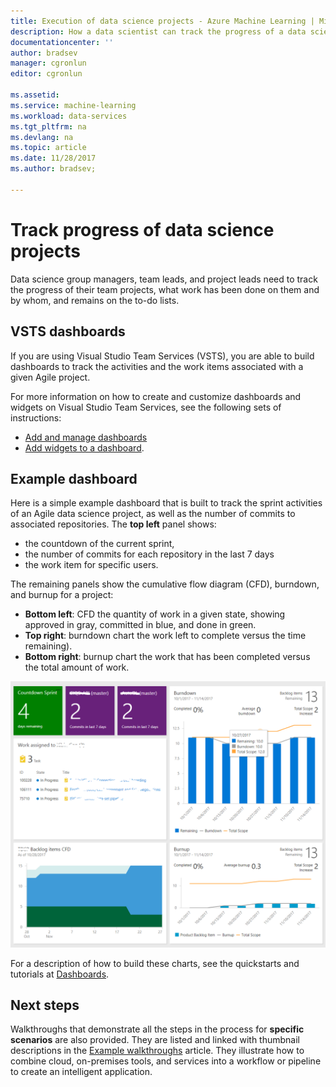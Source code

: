 ```yaml
---
title: Execution of data science projects - Azure Machine Learning | Microsoft Docs
description: How a data scientist can track the progress of a data science project.
documentationcenter: ''
author: bradsev
manager: cgronlun
editor: cgronlun

ms.assetid: 
ms.service: machine-learning
ms.workload: data-services
ms.tgt_pltfrm: na
ms.devlang: na
ms.topic: article
ms.date: 11/28/2017
ms.author: bradsev;

---
```



# Track progress of data science projects

Data science group managers, team leads, and project leads need to track the progress of their team projects, what work has been done on them and by whom, and remains on the to-do lists. 

## VSTS dashboards
If you are using Visual Studio Team Services (VSTS), you are able to build dashboards to track the activities and the work items associated with a given Agile project. 

For more information on how to create and customize dashboards and widgets on Visual Studio Team Services, see the following sets of instructions:

- [Add and manage dashboards](https://docs.microsoft.com/vsts/report/dashboards/dashboards)
- [Add widgets to a dashboard](https://docs.microsoft.com/vsts/report/dashboards/add-widget-to-dashboard).

## Example dashboard

Here is a simple example dashboard that is built to track the sprint activities of an Agile data science project, as well as the number of commits to associated repositories. The **top left** panel shows:

- the countdown of the current sprint, 
- the number of commits for each repository in the last 7 days
- the work item for specific users. 

The remaining panels show the cumulative flow diagram (CFD), burndown, and burnup for a project:

- **Bottom left**:  CFD the quantity of work in a given state, showing approved in gray, committed in blue, and done in green.
- **Top right**: burndown chart the work left to complete versus the time remaining).
- **Bottom right**: burnup chart the work that has been completed versus the total amount of work.

![dashboard](./media/track-progress/dashboard.png)

For a description of how to build these charts, see  the quickstarts and tutorials at [Dashboards](https://docs.microsoft.com/vsts/report/dashboards/).
 
## Next steps

Walkthroughs that demonstrate all the steps in the process for **specific scenarios** are also provided. They are listed and linked with thumbnail descriptions in the [Example walkthroughs](walkthroughs.md) article. They illustrate how to combine cloud, on-premises tools, and services into a workflow or pipeline to create an intelligent application. 

